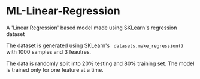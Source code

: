 # ML-Linear-Regression

A 'Linear Regression' based model made using SKLearn's regression dataset

The dataset is generated using SKLearn's ``` datasets.make_regression()``` with 1000 samples and 3 feautres.

The data is randomly split into 20% testing and 80% training set. The model is trained only for one feature at a time.